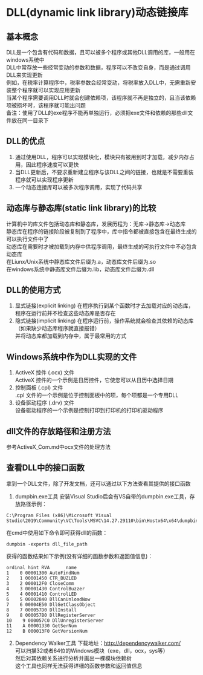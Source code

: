 # DLL(dynamic link library)动态链接库

## 基本概念
DLL是一个包含有代码和数据，且可以被多个程序或其他DLL调用的库，一般用在windows系统中  
DLL中常存放一些经常变动的参数和数据，程序可以不改变自身，而是通过调用DLL来实现更新  
例如，在税率计算程序中，税率参数会经常变动，将税率放入DLL中，无需重新安装整个程序就可以实现应用更新  
当某个程序需要调用DLL时就会创建依赖项，该程序就不再是独立的，且当该依赖项被损坏时，该程序就可能出问题  
备注：使用了DLL的exe程序不能再单独运行，必须把exe文件和依赖的那些dll文件放在同一目录下  


## DLL的优点
1. 通过使用DLL，程序可以实现模块化，模块只有被用到时才加载，减少内存占用，因此程序速度可以更快  
2. 当DLL更新后，不要求重新建立程序与该DLL之间的链接，也就是不需要重装程序就可以实现程序更新  
3. 一个动态连接库可以被多次程序调用，实现了代码共享  


## 动态库与静态库(static link library)的比较
计算机中的库文件包括动态库和静态库，发展历程为：无库->静态库->动态库  
静态库在程序的链接阶段被复制到了程序中，库中指令都被直接包含在最终生成的可以执行文件中了  
动态库在需要时才被加载到内存中供程序调用，最终生成的可执行文件中不必包含动态库  
在Liunx/Unix系统中静态库文件后缀为.a，动态库文件后缀为.so  
在windows系统中静态库文件后缀为.lib，动态库文件后缀为.dll  


## DLL的使用方式
1. 显式链接(explicit linking)
在程序执行到某个函数时才去加载对应的动态库，程序在运行前并不检查这些动态库是否存在  
2. 隐式链接(implicit linking)
在程序运行前，操作系统就会检查其依赖的动态库（如果缺少动态库程序就直接报错）  
并将动态库都加载到内存中，属于最常用的方式  


## Windows系统中作为DLL实现的文件
1. ActiveX 控件 (.ocx) 文件  
ActiveX 控件的一个示例是日历控件，它使您可以从日历中选择日期  
2. 控制面板 (.cpl) 文件  
.cpl 文件的一个示例是位于控制面板中的项，每个项都是一个专用DLL  
3. 设备驱动程序 (.drv) 文件  
设备驱动程序的一个示例是控制打印到打印机的打印机驱动程序  


## dll文件的存放路径和注册方法
参考ActiveX_Com.md中ocx文件的处理方法  


## 查看DLL中的接口函数
拿到一个DLL文件，除了开发文档，还可以通过以下方法查看其提供的接口函数  
1. dumpbin.exe工具
安装Visual Studio后会有VS自带的dumpbin.exe工具，存放路径示例：  
```
C:\Program Files (x86)\Microsoft Visual Studio\2019\Community\VC\Tools\MSVC\14.27.29110\bin\Hostx64\x64\dumpbin.exe
```
在cmd中使用如下命令即可获得dll的函数：  
```
dumpbin -exports dll_file_path
```
获得的函数结果如下示例(没有详细的函数参数和返回值信息)：  
```
ordinal hint RVA      name
1    0 00001300 AutoFindNum
2    1 00001450 CTR_BUZLED
3    2 000012F0 CloseComm
4    3 00001430 ControlBuzzer
5    4 00001410 ControlLED
6    5 00002840 DllCanUnloadNow
7    6 00004E50 DllGetClassObject
8    7 000057D0 DllInstall
9    8 000057B0 DllRegisterServer
10    9 000057C0 DllUnregisterServer
11    A 00001330 GetSerNum
12    B 000013F0 GetVersionNum
```
2. Dependency Walker工具
下载地址：http://dependencywalker.com/  
可以扫描32或者64位的Windows模块（exe，dll，ocx，sys等）  
然后对其依赖关系进行分析并画出一棵模块依赖树  
这个工具也同样无法获得详细的函数参数和返回值信息  
